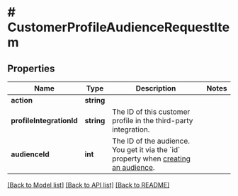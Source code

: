 # # CustomerProfileAudienceRequestItem

## Properties

Name | Type | Description | Notes
------------ | ------------- | ------------- | -------------
**action** | **string** |  | 
**profileIntegrationId** | **string** | The ID of this customer profile in the third-party integration. | 
**audienceId** | **int** | The ID of the audience. You get it via the &#x60;id&#x60; property when [creating an audience](#operation/createAudienceV2). | 

[[Back to Model list]](../../README.md#documentation-for-models) [[Back to API list]](../../README.md#documentation-for-api-endpoints) [[Back to README]](../../README.md)


